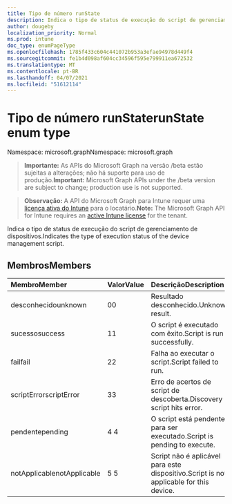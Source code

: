 ```yaml
---
title: Tipo de número runState
description: Indica o tipo de status de execução do script de gerenciamento de dispositivos.
author: dougeby
localization_priority: Normal
ms.prod: intune
doc_type: enumPageType
ms.openlocfilehash: 1785f433c604c441072b953a3efae94978d449f4
ms.sourcegitcommit: fe1b4d098af604cc34596f595e799911ea672532
ms.translationtype: MT
ms.contentlocale: pt-BR
ms.lasthandoff: 04/07/2021
ms.locfileid: "51612114"
---
```

# <a name="runstate-enum-type"></a><span data-ttu-id="394f8-103">Tipo de número runState</span><span class="sxs-lookup"><span data-stu-id="394f8-103">runState enum type</span></span>

<span data-ttu-id="394f8-104">Namespace: microsoft.graph</span><span class="sxs-lookup"><span data-stu-id="394f8-104">Namespace: microsoft.graph</span></span>

> <span data-ttu-id="394f8-105">**Importante:** As APIs do Microsoft Graph na versão /beta estão sujeitas a alterações; não há suporte para uso de produção.</span><span class="sxs-lookup"><span data-stu-id="394f8-105">**Important:** Microsoft Graph APIs under the /beta version are subject to change; production use is not supported.</span></span>

> <span data-ttu-id="394f8-106">**Observação:** A API do Microsoft Graph para Intune requer uma [licença ativa do Intune](https://go.microsoft.com/fwlink/?linkid=839381) para o locatário.</span><span class="sxs-lookup"><span data-stu-id="394f8-106">**Note:** The Microsoft Graph API for Intune requires an [active Intune license](https://go.microsoft.com/fwlink/?linkid=839381) for the tenant.</span></span>

<span data-ttu-id="394f8-107">Indica o tipo de status de execução do script de gerenciamento de dispositivos.</span><span class="sxs-lookup"><span data-stu-id="394f8-107">Indicates the type of execution status of the device management script.</span></span>

## <a name="members"></a><span data-ttu-id="394f8-108">Membros</span><span class="sxs-lookup"><span data-stu-id="394f8-108">Members</span></span>
|<span data-ttu-id="394f8-109">Membro</span><span class="sxs-lookup"><span data-stu-id="394f8-109">Member</span></span>|<span data-ttu-id="394f8-110">Valor</span><span class="sxs-lookup"><span data-stu-id="394f8-110">Value</span></span>|<span data-ttu-id="394f8-111">Descrição</span><span class="sxs-lookup"><span data-stu-id="394f8-111">Description</span></span>|
|:---|:---|:---|
|<span data-ttu-id="394f8-112">desconhecido</span><span class="sxs-lookup"><span data-stu-id="394f8-112">unknown</span></span>|<span data-ttu-id="394f8-113">0</span><span class="sxs-lookup"><span data-stu-id="394f8-113">0</span></span>|<span data-ttu-id="394f8-114">Resultado desconhecido.</span><span class="sxs-lookup"><span data-stu-id="394f8-114">Unknown result.</span></span>|
|<span data-ttu-id="394f8-115">sucesso</span><span class="sxs-lookup"><span data-stu-id="394f8-115">success</span></span>|<span data-ttu-id="394f8-116">1</span><span class="sxs-lookup"><span data-stu-id="394f8-116">1</span></span>|<span data-ttu-id="394f8-117">O script é executado com êxito.</span><span class="sxs-lookup"><span data-stu-id="394f8-117">Script is run successfully.</span></span>|
|<span data-ttu-id="394f8-118">fail</span><span class="sxs-lookup"><span data-stu-id="394f8-118">fail</span></span>|<span data-ttu-id="394f8-119">2</span><span class="sxs-lookup"><span data-stu-id="394f8-119">2</span></span>|<span data-ttu-id="394f8-120">Falha ao executar o script.</span><span class="sxs-lookup"><span data-stu-id="394f8-120">Script failed to run.</span></span>|
|<span data-ttu-id="394f8-121">scriptError</span><span class="sxs-lookup"><span data-stu-id="394f8-121">scriptError</span></span>|<span data-ttu-id="394f8-122">3</span><span class="sxs-lookup"><span data-stu-id="394f8-122">3</span></span>|<span data-ttu-id="394f8-123">Erro de acertos de script de descoberta.</span><span class="sxs-lookup"><span data-stu-id="394f8-123">Discovery script hits error.</span></span>|
|<span data-ttu-id="394f8-124">pendente</span><span class="sxs-lookup"><span data-stu-id="394f8-124">pending</span></span>|<span data-ttu-id="394f8-125">4 </span><span class="sxs-lookup"><span data-stu-id="394f8-125">4</span></span>|<span data-ttu-id="394f8-126">O script está pendente para ser executado.</span><span class="sxs-lookup"><span data-stu-id="394f8-126">Script is pending to execute.</span></span>|
|<span data-ttu-id="394f8-127">notApplicable</span><span class="sxs-lookup"><span data-stu-id="394f8-127">notApplicable</span></span>|<span data-ttu-id="394f8-128">5 </span><span class="sxs-lookup"><span data-stu-id="394f8-128">5</span></span>|<span data-ttu-id="394f8-129">Script não é aplicável para este dispositivo.</span><span class="sxs-lookup"><span data-stu-id="394f8-129">Script is not applicable for this device.</span></span>|




